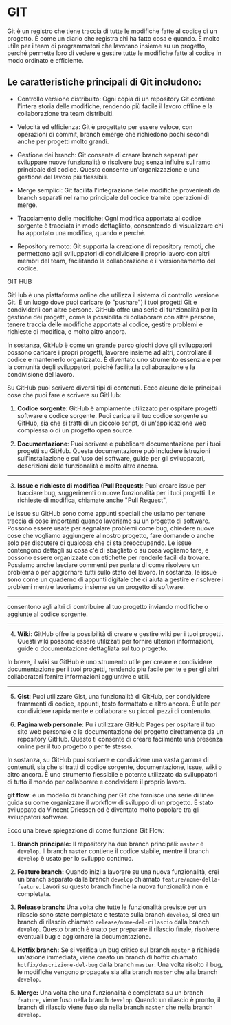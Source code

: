 # GIT

Git è un registro che tiene traccia di tutte le modifiche fatte al codice di un progetto. È come un diario che registra chi ha fatto cosa e quando. È molto utile per i team di programmatori che lavorano insieme su un progetto, perché permette loro di vedere e gestire tutte le modifiche fatte al codice in modo ordinato e efficiente.

  

  

## Le caratteristiche principali di Git includono:

-   Controllo versione distribuito: Ogni copia di un repository Git contiene l'intera storia delle modifiche, rendendo più facile il lavoro offline e la collaborazione tra team distribuiti.
    
-   Velocità ed efficienza: Git è progettato per essere veloce, con operazioni di commit, branch emerge che richiedono pochi secondi anche per progetti molto grandi.
    
-   Gestione dei branch: Git consente di creare branch separati per sviluppare nuove funzionalità o risolvere bug senza influire sul ramo principale del codice. Questo consente un'organizzazione e una gestione del lavoro più flessibili.
    
-   Merge semplici: Git facilita l'integrazione delle modifiche provenienti da branch separati nel ramo principale del codice tramite operazioni di merge.
    
-   Tracciamento delle modifiche: Ogni modifica apportata al codice sorgente è tracciata in modo dettagliato, consentendo di visualizzare chi ha apportato una modifica, quando e perché.
    
-   Repository remoto: Git supporta la creazione di repository remoti, che permettono agli sviluppatori di condividere il proprio lavoro con altri membri del team, facilitando la collaborazione e il versioneamento del codice.
    

  

GIT HUB

  

GitHub è una piattaforma online che utilizza il sistema di controllo versione Git. È un luogo dove puoi caricare (o "pushare") i tuoi progetti Git e condividerli con altre persone. GitHub offre una serie di funzionalità per la gestione dei progetti, come la possibilità di collaborare con altre persone, tenere traccia delle modifiche apportate al codice, gestire problemi e richieste di modifica, e molto altro ancora.

In sostanza, GitHub è come un grande parco giochi dove gli sviluppatori possono caricare i propri progetti, lavorare insieme ad altri, controllare il codice e mantenerlo organizzato. È diventato uno strumento essenziale per la comunità degli sviluppatori, poiché facilita la collaborazione e la condivisione del lavoro.

Su GitHub puoi scrivere diversi tipi di contenuti. Ecco alcune delle principali cose che puoi fare e scrivere su GitHub:

  

1. **Codice sorgente**: GitHub è ampiamente utilizzato per ospitare progetti software e codice sorgente. Puoi caricare il tuo codice sorgente su GitHub, sia che si tratti di un piccolo script, di un'applicazione web complessa o di un progetto open source.

  

2. **Documentazione**: Puoi scrivere e pubblicare documentazione per i tuoi progetti su GitHub. Questa documentazione può includere istruzioni sull'installazione e sull'uso del software, guide per gli sviluppatori, descrizioni delle funzionalità e molto altro ancora.

  
  

----------

3. **Issue e richieste di modifica (Pull Request)**: Puoi creare issue per tracciare bug, suggerimenti o nuove funzionalità per i tuoi progetti. Le richieste di modifica, chiamate anche "Pull Request",

  

Le issue su GitHub sono come appunti speciali che usiamo per tenere traccia di cose importanti quando lavoriamo su un progetto di software. Possono essere usate per segnalare problemi come bug, chiedere nuove cose che vogliamo aggiungere al nostro progetto, fare domande o anche solo per discutere di qualcosa che ci sta preoccupando. Le issue contengono dettagli su cosa c'è di sbagliato o su cosa vogliamo fare, e possono essere organizzate con etichette per renderle facili da trovare. Possiamo anche lasciare commenti per parlare di come risolvere un problema o per aggiornare tutti sullo stato del lavoro. In sostanza, le issue sono come un quaderno di appunti digitale che ci aiuta a gestire e risolvere i problemi mentre lavoriamo insieme su un progetto di software.

----------

consentono agli altri di contribuire al tuo progetto inviando modifiche o aggiunte al codice sorgente.

  
  

----------

4. **Wiki**: GitHub offre la possibilità di creare e gestire wiki per i tuoi progetti. Questi wiki possono essere utilizzati per fornire ulteriori informazioni, guide o documentazione dettagliata sul tuo progetto.

In breve, il wiki su GitHub è uno strumento utile per creare e condividere documentazione per i tuoi progetti, rendendo più facile per te e per gli altri collaboratori fornire informazioni aggiuntive e utili.

  

----------

  

5. **Gist**: Puoi utilizzare Gist, una funzionalità di GitHub, per condividere frammenti di codice, appunti, testo formattato e altro ancora. È utile per condividere rapidamente e collaborare su piccoli pezzi di contenuto.

  

6. **Pagina web personale**: Pu
i utilizzare GitHub Pages per ospitare il tuo sito web personale o la documentazione del progetto direttamente da un repository GitHub. Questo ti consente di creare facilmente una presenza online per il tuo progetto o per te stesso.

  

In sostanza, su GitHub puoi scrivere e condividere una vasta gamma di contenuti, sia che si tratti di codice sorgente, documentazione, issue, wiki o altro ancora. È uno strumento flessibile e potente utilizzato da sviluppatori di tutto il mondo per collaborare e condividere il proprio lavoro.

**git flow**:  è un modello di branching per Git che fornisce una serie di linee guida su come organizzare il workflow di sviluppo di un progetto. È stato sviluppato da Vincent Driessen ed è diventato molto popolare tra gli sviluppatori software.

Ecco una breve spiegazione di come funziona Git Flow:

1. **Branch principale:** Il repository ha due branch principali: `master` e `develop`. Il branch `master` contiene il codice stabile, mentre il branch `develop` è usato per lo sviluppo continuo.

2. **Feature branch:** Quando inizi a lavorare su una nuova funzionalità, crei un branch separato dalla branch `develop` chiamato `feature/nome-della-feature`. Lavori su questo branch finché la nuova funzionalità non è completata.

3. **Release branch:** Una volta che tutte le funzionalità previste per un rilascio sono state completate e testate sulla branch `develop`, si crea un branch di rilascio chiamato `release/nome-del-rilascio` dalla branch `develop`. Questo branch è usato per preparare il rilascio finale, risolvere eventuali bug e aggiornare la documentazione.

4. **Hotfix branch:** Se si verifica un bug critico sul branch `master` e richiede un'azione immediata, viene creato un branch di hotfix chiamato `hotfix/descrizione-del-bug` dalla branch `master`. Una volta risolto il bug, le modifiche vengono propagate sia alla branch `master` che alla branch `develop`.

5. **Merge:** Una volta che una funzionalità è completata su un branch `feature`, viene fuso nella branch `develop`. Quando un rilascio è pronto, il branch di rilascio viene fuso sia nella branch `master` che nella branch `develop`.

